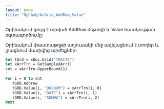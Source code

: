 ```yaml
---
layout: page
title: "Օրինակ/AsGrid,AddRow,Value"
---
```


Օրինակում ցույց է տրված AddRow մեթոդի և Value հատկության օգտագործումը:

Օրինակում փաստաթղթի աղյուսակի մեջ ավելացնում է տողեր և լրացնում մասիվից արժեքներ։

``` vb
Set tGrd = xDoc.Grid("TRACTS")
Set xArrTrn = GetSampleXArr()
cnt = xArrTrn.UpperBound(1)
'
For i = 0 to cnt
   tGRD.Addrow
   tGRD.Value(i, "DOCNUM") = xArrTrn(i, 0)
   tGRD.Value(i, "DATE") = xArrTrn(i, 1)
   tGRD.Value(i, "SUMMA") = xArrTrn(i, 2)
Next
```
